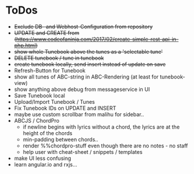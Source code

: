 # ToDos
* ~~Exclude DB- and Webhost-Configuration from repository~~
* ~~UPDATE and CREATE from (https://www.codeofaninja.com/2017/02/create-simple-rest-api-in-php.html)~~
* ~~show whole Tunebook above the tunes as a 'selectable tune'~~
* ~~DELETE tunebook / tune in tunebook~~
* ~~create tunebook locally, send insert instead of update on save~~
* Refresh-Button for Tunebook
* show all tunes of ABC-string in ABC-Rendering (at least for tunebook-view)
* show anything above debug from messageservice in UI
* Save Tunebook local
* Upload/Import Tunebook / Tunes
* Fix Tunebook IDs on UPDATE and INSERT
* maybe use custom scrollbar from malihu for sidebar..
* ABCJS / ChordPro
  * if newline begins with lyrics without a chord, the lyrics are at the height of the chords
  * min-padding between chords..
  * render %%chordpro-stuff even though there are no notes - no staff
  * help user with cheat-sheet / snippets / templates
* make UI less confusing
* learn angular.io and rxjs...